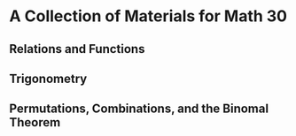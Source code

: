 # A Collection of Materials for Math 30 
## Relations and Functions 

## Trigonometry 

## Permutations, Combinations, and the Binomal Theorem 
